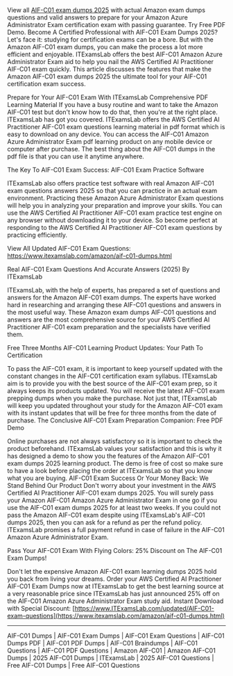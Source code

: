 View all [AIF-C01 exam dumps 2025](https://www.itexamslab.com/amazon/aif-c01-dumps.html) with actual Amazon exam dumps questions and valid answers to prepare for your Amazon Azure Administrator Exam certification exam with passing guarantee. Try Free PDF Demo.
Become A Certified Professional with AIF-C01 Exam Dumps 2025?
Let's face it: studying for certification exams can be a bore. But with the Amazon AIF-C01 exam dumps, you can make the process a lot more efficient and enjoyable. ITExamsLab offers the best AIF-C01 Amazon Azure Administrator Exam aid to help you nail the AWS Certified AI Practitioner AIF-C01 exam quickly. This article discusses the features that make the Amazon AIF-C01 exam dumps 2025 the ultimate tool for your AIF-C01 certification exam success.

Prepare for Your AIF-C01 Exam With ITExamsLab Comprehensive PDF Learning Material
If you have a busy routine and want to take the Amazon AIF-C01 test but don't know how to do that, then you're at the right place. ITExamsLab has got you covered. ITExamsLab offers the AWS Certified AI Practitioner AIF-C01 exam questions learning material in pdf format which is easy to download on any device. You can access the AIF-C01 Amazon Azure Administrator Exam pdf learning product on any mobile device or computer after purchase. The best thing about the AIF-C01 dumps in the pdf file is that you can use it anytime anywhere.

The Key To AIF-C01 Exam Success: AIF-C01 Exam Practice Software

ITExamsLab also offers practice test software with real Amazon AIF-C01 exam questions answers 2025 so that you can practice in an actual exam environment. Practicing these Amazon Azure Administrator Exam questions will help you in analyzing your preparation and improve your skills. You can use the AWS Certified AI Practitioner AIF-C01 exam practice test engine on any browser without downloading it to your device. So become perfect at responding to the AWS Certified AI Practitioner AIF-C01 exam questions by practicing efficiently.

View All Updated AIF-C01 Exam Questions: https://www.itexamslab.com/amazon/aif-c01-dumps.html

Real AIF-C01 Exam Questions And Accurate Answers (2025) By ITExamsLab

ITExamsLab, with the help of experts, has prepared a set of questions and answers for the Amazon AIF-C01 exam dumps. The experts have worked hard in researching and arranging these AIF-C01 questions and answers in the most useful way. These Amazon exam dumps AIF-C01 questions and answers are the most comprehensive source for your AWS Certified AI Practitioner AIF-C01 exam preparation and the specialists have verified them.

Free Three Months AIF-C01 Learning Product Updates: Your Path To Certification

To pass the AIF-C01 exam, it is important to keep yourself updated with the constant changes in the AIF-C01 certification exam syllabus. ITExamsLab aim is to provide you with the best source of the AIF-C01 exam prep, so it always keeps its products updated. You will receive the latest AIF-C01 exam prepping dumps when you make the purchase. Not just that, ITExamsLab will keep you updated throughout your study for the Amazon AIF-C01 exam with its instant updates that will be free for three months from the date of purchase.
The Conclusive AIF-C01 Exam Preparation Companion: Free PDF Demo

Online purchases are not always satisfactory so it is important to check the product beforehand. ITExamsLab values your satisfaction and this is why it has designed a demo to show you the features of the Amazon AIF-C01 exam dumps 2025 learning product. The demo is free of cost so make sure to have a look before placing the order at ITExamsLab so that you know what you are buying.
AIF-C01 Exam Success Or Your Money Back: We Stand Behind Our Product
Don't worry about your investment in the AWS Certified AI Practitioner AIF-C01 exam dumps 2025. You will surely pass your Amazon AIF-C01 Amazon Azure Administrator Exam in one go if you use the AIF-C01 exam dumps 2025 for at least two weeks. If you could not pass the Amazon AIF-C01 exam despite using ITExamsLab's AIF-C01 dumps 2025, then you can ask for a refund as per the refund policy. ITExamsLab promises a full payment refund in case of failure in the AIF-C01 Amazon Azure Administrator Exam.

Pass Your AIF-C01 Exam With Flying Colors: 25% Discount on The AIF-C01 Exam Dumps!

Don't let the expensive Amazon AIF-C01 exam learning dumps 2025 hold you back from living your dreams. Order your AWS Certified AI Practitioner AIF-C01 Exam Dumps now at ITExamsLab to get the best learning source at a very reasonable price since ITExamsLab has just announced 25% off on the AIF-C01 Amazon Azure Administrator Exam study aid.
Instant Download with Special Discount: [https://www.ITExamsLab.com/updated/AIF-C01-exam-questions](https://www.itexamslab.com/amazon/aif-c01-dumps.html)
________________________________________
AIF-C01 Dumps | AIF-C01 Exam Dumps | AIF-C01 Exam Questions | AIF-C01 Dumps PDF | AIF-C01 PDF Dumps | AIF-C01 Braindumps | AIF-C01 Questions | AIF-C01 PDF Questions | Amazon AIF-C01 | Amazon AIF-C01 Dumps | 2025 AIF-C01 Dumps | ITExamsLab | 2025 AIF-C01 Questions | Free AIF-C01 Dumps | Free AIF-C01 Questions

